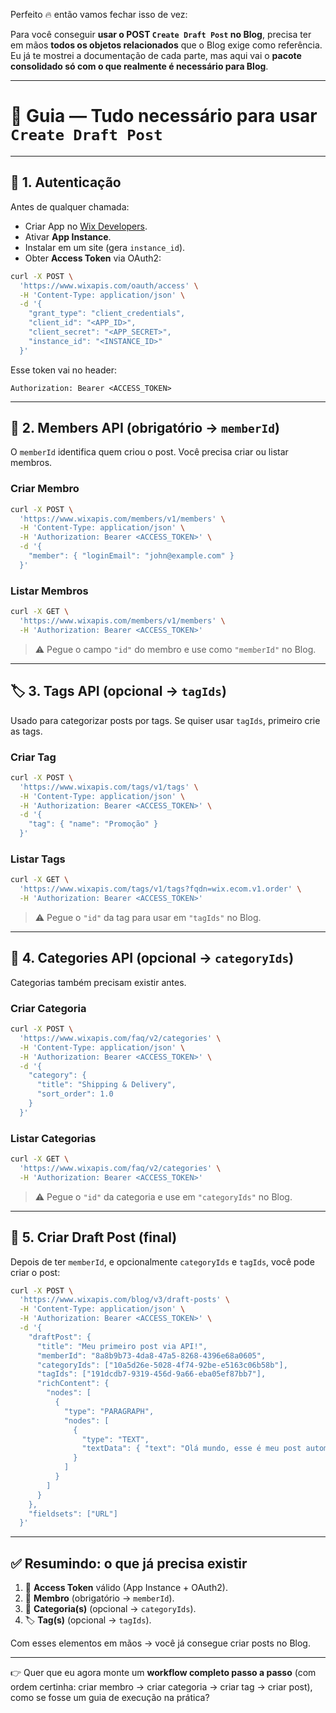 Perfeito 🔥 então vamos fechar isso de vez:

Para você conseguir **usar o POST `Create Draft Post` no Blog**, precisa ter em mãos **todos os objetos relacionados** que o Blog exige como referência. Eu já te mostrei a documentação de cada parte, mas aqui vai o **pacote consolidado só com o que realmente é necessário para Blog**.

---

# 📖 Guia — Tudo necessário para usar `Create Draft Post`

---

## 🔑 1. Autenticação

Antes de qualquer chamada:

* Criar App no [Wix Developers](https://dev.wix.com/).
* Ativar **App Instance**.
* Instalar em um site (gera `instance_id`).
* Obter **Access Token** via OAuth2:

```bash
curl -X POST \
  'https://www.wixapis.com/oauth/access' \
  -H 'Content-Type: application/json' \
  -d '{
    "grant_type": "client_credentials",
    "client_id": "<APP_ID>",
    "client_secret": "<APP_SECRET>",
    "instance_id": "<INSTANCE_ID>"
  }'
```

Esse token vai no header:

```http
Authorization: Bearer <ACCESS_TOKEN>
```

---

## 👤 2. Members API (obrigatório → `memberId`)

O `memberId` identifica quem criou o post.
Você precisa criar ou listar membros.

### Criar Membro

```bash
curl -X POST \
  'https://www.wixapis.com/members/v1/members' \
  -H 'Content-Type: application/json' \
  -H 'Authorization: Bearer <ACCESS_TOKEN>' \
  -d '{
    "member": { "loginEmail": "john@example.com" }
  }'
```

### Listar Membros

```bash
curl -X GET \
  'https://www.wixapis.com/members/v1/members' \
  -H 'Authorization: Bearer <ACCESS_TOKEN>'
```

> ⚠️ Pegue o campo `"id"` do membro e use como `"memberId"` no Blog.

---

## 🏷 3. Tags API (opcional → `tagIds`)

Usado para categorizar posts por tags. Se quiser usar `tagIds`, primeiro crie as tags.

### Criar Tag

```bash
curl -X POST \
  'https://www.wixapis.com/tags/v1/tags' \
  -H 'Content-Type: application/json' \
  -H 'Authorization: Bearer <ACCESS_TOKEN>' \
  -d '{
    "tag": { "name": "Promoção" }
  }'
```

### Listar Tags

```bash
curl -X GET \
  'https://www.wixapis.com/tags/v1/tags?fqdn=wix.ecom.v1.order' \
  -H 'Authorization: Bearer <ACCESS_TOKEN>'
```

> ⚠️ Pegue o `"id"` da tag para usar em `"tagIds"` no Blog.

---

## 📂 4. Categories API (opcional → `categoryIds`)

Categorias também precisam existir antes.

### Criar Categoria

```bash
curl -X POST \
  'https://www.wixapis.com/faq/v2/categories' \
  -H 'Content-Type: application/json' \
  -H 'Authorization: Bearer <ACCESS_TOKEN>' \
  -d '{
    "category": {
      "title": "Shipping & Delivery",
      "sort_order": 1.0
    }
  }'
```

### Listar Categorias

```bash
curl -X GET \
  'https://www.wixapis.com/faq/v2/categories' \
  -H 'Authorization: Bearer <ACCESS_TOKEN>'
```

> ⚠️ Pegue o `"id"` da categoria e use em `"categoryIds"` no Blog.

---

## 📝 5. Criar Draft Post (final)

Depois de ter `memberId`, e opcionalmente `categoryIds` e `tagIds`, você pode criar o post:

```bash
curl -X POST \
  'https://www.wixapis.com/blog/v3/draft-posts' \
  -H 'Content-Type: application/json' \
  -H 'Authorization: Bearer <ACCESS_TOKEN>' \
  -d '{
    "draftPost": {
      "title": "Meu primeiro post via API!",
      "memberId": "8a8b9b73-4da8-47a5-8268-4396e68a0605",
      "categoryIds": ["10a5d26e-5028-4f74-92be-e5163c06b58b"],
      "tagIds": ["191dcdb7-9319-456d-9a66-eba05ef87bb7"],
      "richContent": {
        "nodes": [
          {
            "type": "PARAGRAPH",
            "nodes": [
              {
                "type": "TEXT",
                "textData": { "text": "Olá mundo, esse é meu post automático!" }
              }
            ]
          }
        ]
      }
    },
    "fieldsets": ["URL"]
  }'
```

---

## ✅ Resumindo: o que já precisa existir

1. 🔑 **Access Token** válido (App Instance + OAuth2).
2. 👤 **Membro** (obrigatório → `memberId`).
3. 📂 **Categoria(s)** (opcional → `categoryIds`).
4. 🏷 **Tag(s)** (opcional → `tagIds`).

Com esses elementos em mãos → você já consegue criar posts no Blog.

---

👉 Quer que eu agora monte um **workflow completo passo a passo** (com ordem certinha: criar membro → criar categoria → criar tag → criar post), como se fosse um guia de execução na prática?
